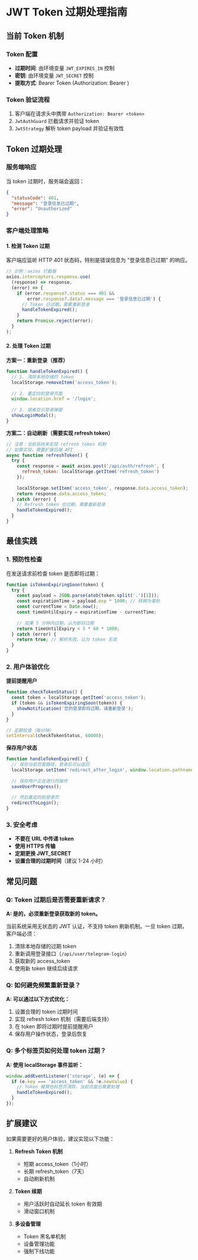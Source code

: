 # JWT Token 过期处理指南

## 当前 Token 机制

### Token 配置
- **过期时间**: 由环境变量 `JWT_EXPIRES_IN` 控制
- **密钥**: 由环境变量 `JWT_SECRET` 控制
- **提取方式**: Bearer Token (Authorization: Bearer <token>)

### Token 验证流程
1. 客户端在请求头中携带 `Authorization: Bearer <token>`
2. `JwtAuthGuard` 拦截请求并验证 token
3. `JwtStrategy` 解析 token payload 并验证有效性

## Token 过期处理

### 服务端响应
当 token 过期时，服务端会返回：
```json
{
  "statusCode": 401,
  "message": "登录信息已过期",
  "error": "Unauthorized"
}
```

### 客户端处理策略

#### 1. 检测 Token 过期
客户端应监听 HTTP 401 状态码，特别是错误信息为 "登录信息已过期" 的响应。

```javascript
// 示例：axios 拦截器
axios.interceptors.response.use(
  (response) => response,
  (error) => {
    if (error.response?.status === 401 && 
        error.response?.data?.message === '登录信息已过期') {
      // Token 已过期，需要重新登录
      handleTokenExpired();
    }
    return Promise.reject(error);
  }
);
```

#### 2. 处理 Token 过期

**方案一：重新登录（推荐）**
```javascript
function handleTokenExpired() {
  // 1. 清除本地存储的 token
  localStorage.removeItem('access_token');
  
  // 2. 重定向到登录页面
  window.location.href = '/login';
  
  // 3. 或者显示登录弹窗
  showLoginModal();
}
```

**方案二：自动刷新（需要实现 refresh token）**
```javascript
// 注意：当前系统未实现 refresh token 机制
// 如需实现，需要扩展后端 API
async function refreshToken() {
  try {
    const response = await axios.post('/api/auth/refresh', {
      refresh_token: localStorage.getItem('refresh_token')
    });
    
    localStorage.setItem('access_token', response.data.access_token);
    return response.data.access_token;
  } catch (error) {
    // Refresh token 也过期，需要重新登录
    handleTokenExpired();
  }
}
```

## 最佳实践

### 1. 预防性检查
在发送请求前检查 token 是否即将过期：

```javascript
function isTokenExpiringSoon(token) {
  try {
    const payload = JSON.parse(atob(token.split('.')[1]));
    const expirationTime = payload.exp * 1000; // 转换为毫秒
    const currentTime = Date.now();
    const timeUntilExpiry = expirationTime - currentTime;
    
    // 如果 5 分钟内过期，认为即将过期
    return timeUntilExpiry < 5 * 60 * 1000;
  } catch (error) {
    return true; // 解析失败，认为 token 无效
  }
}
```

### 2. 用户体验优化

**提前提醒用户**
```javascript
function checkTokenStatus() {
  const token = localStorage.getItem('access_token');
  if (token && isTokenExpiringSoon(token)) {
    showNotification('您的登录即将过期，请重新登录');
  }
}

// 定期检查（每分钟）
setInterval(checkTokenStatus, 60000);
```

**保存用户状态**
```javascript
function handleTokenExpired() {
  // 保存当前页面路径，登录后可以返回
  localStorage.setItem('redirect_after_login', window.location.pathname);
  
  // 保存用户正在进行的操作
  saveUserProgress();
  
  // 然后重定向到登录页
  redirectToLogin();
}
```

### 3. 安全考虑

- **不要在 URL 中传递 token**
- **使用 HTTPS 传输**
- **定期更换 JWT_SECRET**
- **设置合理的过期时间**（建议 1-24 小时）

## 常见问题

### Q: Token 过期后是否需要重新请求？
**A: 是的，必须重新登录获取新的 token。**

当前系统采用无状态的 JWT 认证，不支持 token 刷新机制。一旦 token 过期，客户端必须：
1. 清除本地存储的过期 token
2. 重新调用登录接口（`/api/user/telegram-login`）
3. 获取新的 access_token
4. 使用新 token 继续后续请求

### Q: 如何避免频繁重新登录？
**A: 可以通过以下方式优化：**
1. 设置合理的 token 过期时间
2. 实现 refresh token 机制（需要后端支持）
3. 在 token 即将过期时提前提醒用户
4. 保存用户操作状态，登录后恢复

### Q: 多个标签页如何处理 token 过期？
**A: 使用 localStorage 事件监听：**
```javascript
window.addEventListener('storage', (e) => {
  if (e.key === 'access_token' && !e.newValue) {
    // Token 被其他标签页清除，当前页面也需要处理
    handleTokenExpired();
  }
});
```

## 扩展建议

如果需要更好的用户体验，建议实现以下功能：

1. **Refresh Token 机制**
   - 短期 access_token（1小时）
   - 长期 refresh_token（7天）
   - 自动刷新机制

2. **Token 续期**
   - 用户活跃时自动延长 token 有效期
   - 滑动窗口机制

3. **多设备管理**
   - Token 黑名单机制
   - 设备管理功能
   - 强制下线功能